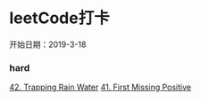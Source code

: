 # leetCode打卡

开始日期：2019-3-18

### hard

[42. Trapping Rain Water](https://github.com/LaiLa06/leetCode/blob/master/demo/42.%20Trapping-Rain-Water.md)
[41. First Missing Positive](https://github.com/LaiLa06/leetCode/blob/master/demo/13%E3%80%81Construct-Binary-Tree-from-Preorder-and-Inorder-Traversal.md)
